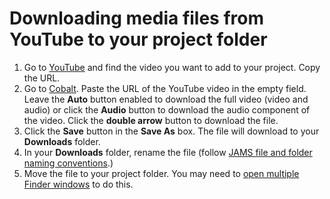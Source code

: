 # Downloading media files from YouTube to your project folder

1. Go to [YouTube](https://www.youtube.com/) and find the video you want to add to your project. Copy the URL.
2. Go to [Cobalt](https://cobalt.tools/). Paste the URL of the YouTube video in the empty field. Leave the **Auto** button enabled to download the full video (video and audio) or click the **Audio** button to download the audio component of the video. Click the **double arrow** button to download the file.&#x20;
3. Click the **Save** button in the **Save As** box. The file will download to your **Downloads** folder.
4. In your **Downloads** folder, rename the file (follow [JAMS file and folder naming conventions](https://jjloomis.gitbook.io/file-and-folder-management-mac-os-edition/file-and-folder-naming-conventions).)
5. Move the file to your project folder. You may need to [open multiple Finder windows](https://jjloomis.gitbook.io/file-and-folder-management-mac-os-edition/opening-multiple-finder-windows) to do this.
